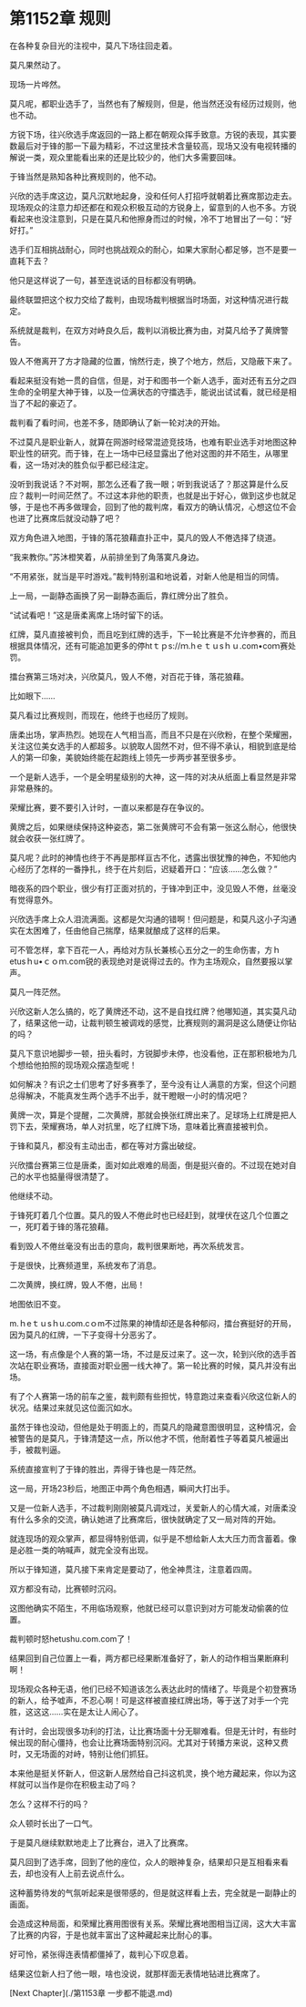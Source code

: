 # 第1152章 规则

在各种复杂目光的注视中，莫凡下场往回走着。

莫凡果然动了。

现场一片哗然。

莫凡呢，都职业选手了，当然也有了解规则，但是，他当然还没有经历过规则，他也不动。

方锐下场，往兴欣选手席返回的一路上都在朝观众挥手致意。方锐的表现，其实要数最后对于锋的那一下最为精彩，不过这里技术含量较高，现场又没有电视转播的解说一类，观众里能看出来的还是比较少的，他们大多需要回味。

于锋当然是熟知各种比赛规则的，他不动。

兴欣的选手席这边，莫凡沉默地起身，没和任何人打招呼就朝着比赛席那边走去。现场观众的注意力却还都在和观众积极互动的方锐身上，留意到的人也不多。方锐看起来也没注意到，只是在莫凡和他擦身而过的时候，冷不丁地冒出了一句：“好好打。”

选手们互相挑战耐心，同时也挑战观众的耐心，如果大家耐心都足够，岂不是要一直耗下去？

他只是这样说了一句，甚至连说话的目标都没有明确。

最终联盟把这个权力交给了裁判，由现场裁判根据当时场面，对这种情况进行裁定。

系统就是裁判，在双方对峙良久后，裁判以消极比赛为由，对莫凡给予了黄牌警告。

毁人不倦离开了方才隐藏的位置，悄然行走，换了个地方，然后，又隐蔽下来了。

看起来挺没有她一贯的自信，但是，对于和图书一个新人选手，面对还有五分之四生命的全明星大神于锋，以及一位满状态的守擂选手，能说出试试看，就已经是相当了不起的豪迈了。

裁判看了看时间，也差不多，随即确认了新一轮对决的开始。

不过莫凡是职业新人，就算在网游时经常混迹竞技场，也难有职业选手对地图这种职业性的研究。而于锋，在上一场中已经显露出了他对这图的并不陌生，从哪里看，这一场对决的胜负似乎都已经注定。

没听到我说话？不对啊，那怎么还看了我一眼；听到我说话了？那这算是什么反应？裁判一时间茫然了。不过这本非他的职责，也就是出于好心，做到这步也就足够，于是也不再多做理会，回到了他的裁判席，看双方的确认情况，心想这位不会也进了比赛席后就没动静了吧？

双方角色进入地图，于锋的落花狼藉直扑正中，莫凡的毁人不倦选择了绕道。

“我来教你。”苏沐橙笑着，从前排坐到了角落寞凡身边。

“不用紧张，就当是平时游戏。”裁判特别温和地说着，对新人他是相当的同情。

上一局，一副静态画换了另一副静态画后，靠红牌分出了胜负。

“试试看吧！”这是唐柔离席上场时留下的话。

红牌，莫凡直接被判负，而且吃到红牌的选手，下一轮比赛是不允许参赛的，而且根据具体情况，还有可能追加更多的停htｔｐs://ｍ.hｅｔｕsｈｕ.com•coｍ赛处罚。

擂台赛第三场对决，兴欣莫凡，毁人不倦，对百花于锋，落花狼藉。

比如眼下……

莫凡看过比赛规则，而现在，他终于也经历了规则。

唐柔出场，掌声热烈。她现在人气相当高，而且不只是在兴欣粉，在整个荣耀圈，关注这位美女选手的人都超多。以貌取人固然不对，但不得不承认，相貌到底是给人的第一印象，美貌始终能在起跑线上领先一步两步甚至很多步。

一个是新人选手，一个是全明星级别的大神，这一阵的对决从纸面上看显然是非常非常悬殊的。

荣耀比赛，要不要引入计时，一直以来都是存在争议的。

黄牌之后，如果继续保持这种姿态，第二张黄牌可不会有第一张这么耐心，他很快就会收获一张红牌了。

莫凡呢？此时的神情也终于不再是那样亘古不化，透露出很犹豫的神色，不知他内心经历了怎样的一番挣扎，终于在片刻后，迟疑着开口：“应该……怎么做？”

暗夜系的四个职业，很少有打正面对抗的，于锋冲到正中，没见毁人不倦，丝毫没有觉得意外。

兴欣选手席上众人泪流满面。这都是欠沟通的错啊！但问题是，和莫凡这小子沟通实在太困难了，任由他自己揣摩，结果就酿成了这样的后果。

可不管怎样，拿下百花一人，再给对方队长兼核心五分之一的生命伤害，方ｈetusｈu•ｃｏｍ.com锐的表现绝对是说得过去的。作为主场观众，自然要报以掌声。

莫凡一阵茫然。

兴欣这新人怎么搞的，吃了黄牌还不动，这不是自找红牌？他哪知道，其实莫凡动了，结果这他一动，让裁判顿生被调戏的感觉，比赛规则的漏洞是这么随便让你钻的吗？

莫凡下意识地脚步一顿，扭头看时，方锐脚步未停，也没看他，正在那积极地为几个想给他拍照的现场观众摆造型呢！

如何解决？有识之士们思考了好多赛季了，至今没有让人满意的方案，但这个问题总得解决，不能真发生两个选手不出手，就干瞪眼一小时的情况吧？

黄牌一次，算是个提醒，二次黄牌，那就会换张红牌出来了。足球场上红牌是把人罚下去，荣耀赛场，单人对抗里，吃了红牌下场，意味着比赛直接被判负。

于锋和莫凡，都没有主动出击，都在等对方露出破绽。

兴欣擂台赛第三位是唐柔，面对如此艰难的局面，倒是挺兴奋的。不过现在她对自己的水平也掂量得很清楚了。

他继续不动。

于锋死盯着几个位置。莫凡的毁人不倦此时也已经赶到，就埋伏在这几个位置之一，死盯着于锋的落花狼藉。

看到毁人不倦丝毫没有出击的意向，裁判很果断地，再次系统发言。

于是很快，比赛频道里，系统发布了消息。

二次黄牌，换红牌，毁人不倦，出局！

地图依旧不变。

m.ｈeｔｕsｈu.com.cｏm不过陈果的神情却还是各种郁闷，擂台赛挺好的开局，因为莫凡的红牌，一下子变得十分恶劣了。

这一场，有点像是个人赛的第一场，不过是反过来了。这一次，轮到兴欣的选手首次站在职业赛场，直接面对职业圈一线大神了。第一轮比赛的时候，莫凡并没有出场。

有了个人赛第一场的前车之鉴，裁判颇有些担忧，特意跑过来查看兴欣这位新人的状况。结果过来就见这位面沉如水。

虽然于锋也没动，但他是处于明面上的，而莫凡的隐藏意图很明显，这种情况，会被警告的是莫凡，于锋清楚这一点，所以他才不慌，他耐着性子等着莫凡被逼出手，被裁判逼。

系统直接宣判了于锋的胜出，弄得于锋也是一阵茫然。

这一局，开场23秒后，地图正中两个角色相遇，瞬间大打出手。

又是一位新人选手，不过裁判刚刚被莫凡调戏过，关爱新人的心情大减，对唐柔没有什么多余的交流，确认她进了比赛席后，很快就确定了又一局对阵的开始。

就连现场的观众掌声，都显得特别低调，似乎是不想给新人太大压力而含蓄着。像是必胜一类的呐喊声，就完全没有出现。

所以于锋知道，莫凡接下来肯定是要动了，他全神贯注，注意着四周。

双方都没有动，比赛顿时沉闷。

这图他确实不陌生，不用临场观察，他就已经可以意识到对方可能发动偷袭的位置。

裁判顿时怒hetushu.com.com了！

结果回到自己位置上一看，两方都已经果断准备好了，新人的动作相当果断麻利啊！

现场观众各种无语，他们已经不知道该怎么表达此时的情绪了。毕竟是个初登赛场的新人，给予嘘声，不忍心啊！可是这样被直接红牌出场，等于送了对手一个完胜，这这这……实在是太让人闹心了。

有计时，会出现很多功利的打法，让比赛场面十分无聊难看。但是无计时，有些时候出现的耐心僵持，也会让比赛场面特别沉闷。尤其对于转播方来说，这种又费时，又无场面的对峙，特别让他们抓狂。

本来他是挺关怀新人，但这新人居然给自己抖这机灵，换个地方藏起来，你以为这样就可以当作是你在积极主动了吗？

怎么？这样不行的吗？

众人顿时长出了一口气。

于是莫凡继续默默地走上了比赛台，进入了比赛席。

莫凡回到了选手席，回到了他的座位，众人的眼神复杂，结果却只是互相看来看去，却也没有人上前去说点什么。

这种蓄势待发的气氛听起来是很带感的，但是就这样看上去，完全就是一副静止的画面。

会造成这种局面，和荣耀比赛用图很有关系。荣耀比赛地图相当辽阔，这大大丰富了比赛的内容，于是也就丰富出了这种藏起来比耐心的事。

好可怜，紧张得连表情都僵掉了，裁判心下叹息着。

结果这位新人扫了他一眼，啥也没说，就那样面无表情地钻进比赛席了。



[Next Chapter](./第1153章 一步都不能退.md)